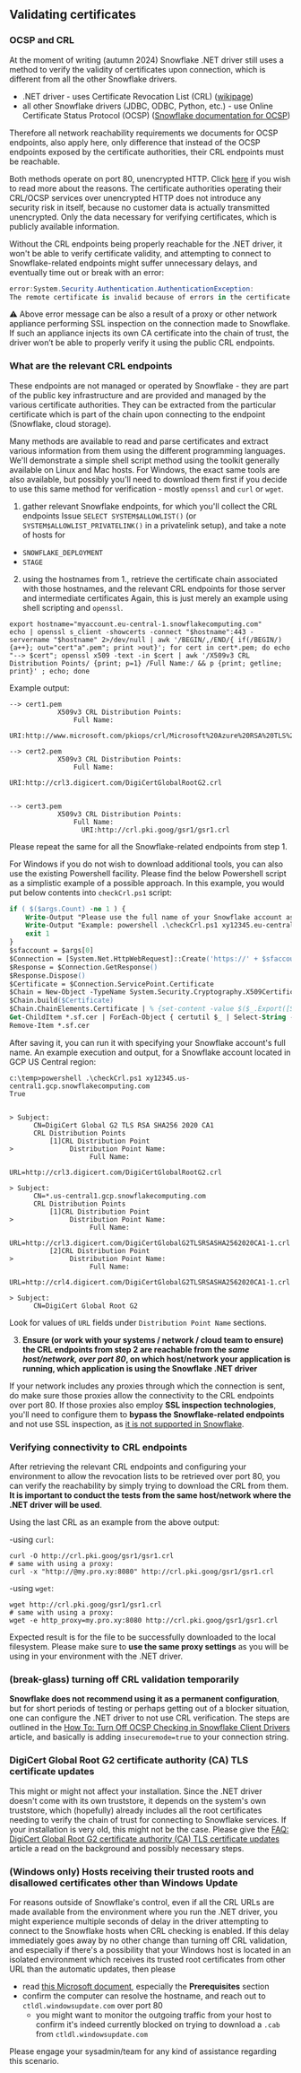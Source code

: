 ## Validating certificates

### OCSP and CRL
At the moment of writing (autumn 2024) Snowflake .NET driver still uses a method to verify the validity
of certificates upon connection, which is different from all the other Snowflake drivers.
* .NET driver - uses Certificate Revocation List  (CRL) ([wikipage](https://en.wikipedia.org/wiki/Certificate_revocation_list))
* all other Snowflake drivers (JDBC, ODBC, Python, etc.) - use Online Certificate Status Protocol (OCSP) ([Snowflake documentation for OCSP](https://docs.snowflake.com/en/user-guide/ocsp))

Therefore all network reachability requirements we documents for OCSP endpoints, also apply here, only difference that instead of the OCSP endpoints exposed by the certificate authorities,
their CRL endpoints must be reachable.

Both methods operate on port 80, unencrypted HTTP. Click [here](https://community.snowflake.com/s/article/Why-do-OCSP-use-Port-80-and-not-Port-443) if you wish to read more about the reasons.
The certificate authorities operating their CRL/OCSP services over unencrypted HTTP does not introduce any security risk in itself, because no customer data is actually transmitted unencrypted.
Only the data necessary for verifying certificates, which is publicly available information.

Without the CRL endpoints being properly reachable for the .NET driver, it won't be able to verify certificate validity, and attempting to connect to Snowflake-related endpoints might suffer unnecessary delays, and eventually time out or break with an error:
```c#
error:System.Security.Authentication.AuthenticationException:
The remote certificate is invalid because of errors in the certificate chain: RevocationStatusUnknown, OfflineRevocation
```

:warning: Above error message can be also a result of a proxy or other network appliance performing SSL inspection on the connection made to Snowflake. If such an appliance injects its own CA certificate into the chain of trust, the driver won’t be able to properly verify it using the public CRL endpoints.

### What are the relevant CRL endpoints
These endpoints are not managed or operated by Snowflake - they are part of the public key infrastructure and are provided and managed by the various certificate authorities.
They can be extracted from the particular certificate which is part of the chain upon connecting to the endpoint (Snowflake, cloud storage).

Many methods are available to read and parse certificates and extract various information from them using the different programming languages.
We'll demonstrate a simple shell script method using the toolkit generally available on Linux and Mac hosts.
For Windows, the exact same tools are also available, but possibly you'll need to download them first if you decide to use this same method for verification - mostly `openssl` and `curl` or `wget`.

1. gather relevant Snowflake endpoints, for which you'll collect the CRL endpoints
   Issue `SELECT SYSTEM$ALLOWLIST()` (or `SYSTEM$ALLOWLIST_PRIVATELINK()` in a privatelink setup), and take a note of hosts for
* `SNOWFLAKE_DEPLOYMENT`
* `STAGE`

2. using the hostnames from 1., retrieve the certificate chain associated with those hostnames, and the relevant CRL endpoints for those server and intermediate certificates
   Again, this is just merely an example using shell scripting and `openssl`.
```shell
export hostname="myaccount.eu-central-1.snowflakecomputing.com"
echo | openssl s_client -showcerts -connect "$hostname":443 -servername "$hostname" 2>/dev/null | awk '/BEGIN/,/END/{ if(/BEGIN/){a++}; out="cert"a".pem"; print >out}'; for cert in cert*.pem; do echo "--> $cert"; openssl x509 -text -in $cert | awk '/X509v3 CRL Distribution Points/ {print; p=1} /Full Name:/ && p {print; getline; print}' ; echo; done
```

Example output:
```shell
--> cert1.pem
            X509v3 CRL Distribution Points:
                Full Name:
                  URI:http://www.microsoft.com/pkiops/crl/Microsoft%20Azure%20RSA%20TLS%20Issuing%20CA%2007.crl

--> cert2.pem
            X509v3 CRL Distribution Points:
                Full Name:
                  URI:http://crl3.digicert.com/DigiCertGlobalRootG2.crl


--> cert3.pem
            X509v3 CRL Distribution Points:
                Full Name:
                  URI:http://crl.pki.goog/gsr1/gsr1.crl
```

Please repeat the same for all the Snowflake-related endpoints from step 1.

For Windows if you do not wish to download additional tools, you can also use the existing Powershell facility. Please find the below Powershell script as a simplistic example of a possible approach. In this example, you would put below contents into `checkCrl.ps1` script:
```ps
if ( $($args.Count) -ne 1 ) {
	Write-Output "Please use the full name of your Snowflake account as an argument."
	Write-Output "Example: powershell .\checkCrl.ps1 xy12345.eu-central-1.snowflakecomputing.com"
	exit 1
}
$sfaccount = $args[0]  
$Connection = [System.Net.HttpWebRequest]::Create('https://' + $sfaccount)  
$Response = $Connection.GetResponse()  
$Response.Dispose()  
$Certificate = $Connection.ServicePoint.Certificate  
$Chain = New-Object -TypeName System.Security.Cryptography.X509Certificates.X509Chain  
$Chain.build($Certificate)  
$Chain.ChainElements.Certificate | % {set-content -value $($_.Export([Security.Cryptography.X509Certificates.X509ContentType]::Cert)) -encoding byte -path "$pwd\$($_.Thumbprint).sf.cer"}  
Get-ChildItem *.sf.cer | ForEach-Object { certutil $_ | Select-String -Pattern "Subject:" -Context 1 ; certutil $_ | Select-String -Pattern "Distribution Point Name" -Context 2 }
Remove-Item *.sf.cer
```

After saving it, you can run it with specifying your Snowflake account's full name. An example execution and output, for a Snowflake account located in GCP US Central region:
```shell
c:\temp>powershell .\checkCrl.ps1 xy12345.us-central1.gcp.snowflakecomputing.com
True


> Subject:
      CN=DigiCert Global G2 TLS RSA SHA256 2020 CA1
      CRL Distribution Points
          [1]CRL Distribution Point
>              Distribution Point Name:
                    Full Name:
                         URL=http://crl3.digicert.com/DigiCertGlobalRootG2.crl

> Subject:
      CN=*.us-central1.gcp.snowflakecomputing.com
      CRL Distribution Points
          [1]CRL Distribution Point
>              Distribution Point Name:
                    Full Name:
                         URL=http://crl3.digicert.com/DigiCertGlobalG2TLSRSASHA2562020CA1-1.crl
          [2]CRL Distribution Point
>              Distribution Point Name:
                    Full Name:
                         URL=http://crl4.digicert.com/DigiCertGlobalG2TLSRSASHA2562020CA1-1.crl

> Subject:
      CN=DigiCert Global Root G2
```

Look for values of `URL` fields under `Distribution Point Name` sections.

3. **Ensure (or work with your systems / network / cloud team to ensure) the CRL endpoints from step 2 are reachable from the _same host/network, over port 80_, on which host/network your application is running, which application is using the Snowflake .NET driver**

If your network includes any proxies through which the connection is sent, do make sure those proxies allow the connectivity to the CRL endpoints over port 80.
If those proxies also employ **SSL inspection technologies**, you'll need to configure them to **bypass the Snowflake-related endpoints** and not use SSL inspection, as [it is not supported in Snowflake](https://docs.snowflake.com/en/user-guide/client-connectivity-troubleshooting/common-issues#firewall-or-proxy-ssl-inspection-issues).

### Verifying connectivity to CRL endpoints
After retrieving the relevant CRL endpoints and configuring your environment to allow the revocation lists to be retrieved over port 80,
you can verify the reachability by simply trying to download the CRL from them.
**It is important to conduct the tests from the same host/network where the .NET driver will be used**.

Using the last CRL as an example from the above output:

-using `curl`:
```shell
curl -O http://crl.pki.goog/gsr1/gsr1.crl
# same with using a proxy:
curl -x "http://@my.pro.xy:8080" http://crl.pki.goog/gsr1/gsr1.crl
```
-using `wget`:
```shell
wget http://crl.pki.goog/gsr1/gsr1.crl
# same with using a proxy:
wget -e http_proxy=my.pro.xy:8080 http://crl.pki.goog/gsr1/gsr1.crl
```

Expected result is for the file to be successfully downloaded to the local filesystem.
Please make sure to **use the same proxy settings** as you will be using in your environment with the .NET driver.

### (break-glass) turning off CRL validation temporarily
**Snowflake does not recommend using it as a permanent configuration**, but for short periods of testing or perhaps getting out of a blocker situation, one can configure the .NET driver to not use CRL verification.
The steps are outlined in the [How To: Turn Off OCSP Checking in Snowflake Client Drivers](https://community.snowflake.com/s/article/How-to-turn-off-OCSP-checking-in-Snowflake-client-drivers) article, and basically is adding `insecuremode=true` to your connection string.

### DigiCert Global Root G2 certificate authority (CA) TLS certificate updates
This might or might not affect your installation. Since the .NET driver doesn't come with its own truststore, it depends on the system's own truststore,
which (hopefully) already includes all the root certificates needing to verify the chain of trust for connecting to Snowflake services.
If your installation is very old, this might not be the case. Please give the [FAQ: DigiCert Global Root G2 certificate authority (CA) TLS certificate updates](https://community.snowflake.com/s/article/check-impact-from-digicert-g2-certificate-update) article a read
on the background and possibly necessary steps.

### (Windows only) Hosts receiving their trusted roots and disallowed certificates other than Windows Update
For reasons outside of Snowflake's control, even if all the CRL URLs are made available from the environment where you run the .NET driver, you might experience multiple seconds of delay in the driver attempting to connect to the Snowflake hosts when CRL checking is enabled.
If this delay immediately goes away by no other change than turning off CRL validation, and especially if there's a possibility that your Windows host is located in an isolated environment which receives its trusted root certificates from other URL than the automatic updates, then please 
* read [this Microsoft document](https://learn.microsoft.com/en-us/windows-server/identity/ad-cs/configure-trusted-roots-disallowed-certificates), especially the **Prerequisites** section
* confirm the computer can resolve the hostname, and reach out to `ctldl.windowsupdate.com` over port 80
  * you might want to monitor the outgoing traffic from your host to confirm it's indeed currently blocked on trying to download a `.cab` from `ctldl.windowsupdate.com`

Please engage your sysadmin/team for any kind of assistance regarding this scenario. 
